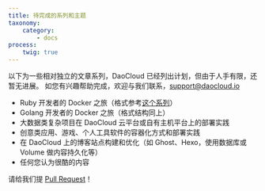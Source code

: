 ```yaml
---
title: 待完成的系列和主题
taxonomy:
    category:
        - docs
process:
    twig: true
---
```


<!-- reviewed by fiona -->

以下为一些相对独立的文章系列，DaoCloud 已经列出计划，但由于人手有限，还暂无进展。
如您有兴趣帮助完成，欢迎与我们联系，[support@daocloud.io](mailto://support@daocloud.io)

+ Ruby 开发者的 Docker 之旅（格式参考[这个系列](http://docs.daocloud.io/php-docker)）
+ Golang 开发者的 Docker 之旅（格式结构同上）
+ 大数据类复杂项目在 DaoCloud 云平台或自有主机平台上的部署实践
+ 创意类应用、游戏、个人工具软件的容器化方式和部署实践
+ 在 DaoCloud 上的博客站点构建和优化（如 Ghost、Hexo，使用数据库或 Volume 做内容持久化等）
+ 任何您认为很酷的内容

请给我们提 [Pull Request](https://github.com/DaoCloud/daocloud-docs)！